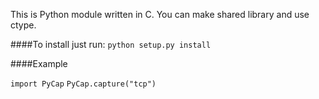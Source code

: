 This is Python module written in C. You can make shared library and use ctype.
        
####To install just run:
`python setup.py install`

####Example

`import PyCap`
`PyCap.capture("tcp")`
